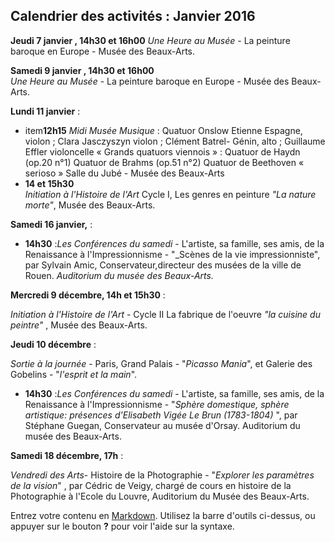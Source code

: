## Calendrier des activités : Janvier 2016

**Jeudi 7 janvier , 14h30 et 16h00**
_Une Heure au Musée_ - La peinture baroque en Europe - Musée des Beaux-Arts.

**Samedi 9 janvier , 14h30 et 16h00**  
_Une Heure au Musée_ - La peinture baroque en Europe - Musée des Beaux-Arts.

**Lundi 11 janvier** :

- item**12h15** _Midi Musée Musique_  :
Quatuor Onslow
Etienne Espagne, violon ; Clara Jasczyszyn violon ; Clément Batrel- Génin, alto ; Guillaume Effler violoncelle
« Grands quatuors viennois » :
Quatuor de Haydn (op.20 n°1)
Quatuor de Brahms (op.51 n°2)
Quatuor de Beethoven « serioso »
Salle du Jubé - Musée des Beaux-Arts
- **14 et 15h30**  
_Initiation à l'Histoire de l'Art_ Cycle I, Les genres en peinture _"La nature morte"_, Musée des Beaux-Arts.

**Samedi 16 janvier,** :
- **14h30** :_Les Conférences du samedi_ - L'artiste, sa famille, ses amis, de la Renaissance à l'Impressionnisme - "_Scènes de la vie impressionniste", par Sylvain Amic, Conservateur,directeur des musées de la ville de Rouen. _Auditorium du musée des Beaux-Arts._

**Mercredi 9 décembre, 14h et 15h30** :

_Initiation à l'Histoire de l'Art_ - Cycle II La fabrique de l'oeuvre _"la cuisine du peintre"_ , Musée des Beaux-Arts.

**Jeudi 10 décembre** :

_Sortie à la journée_ - Paris, Grand Palais - "_Picasso Mania_", et Galerie des Gobelins - "_l'esprit et la main_".




- **14h30** :_Les Conférences du samedi_ - L'artiste, sa famille, ses amis, de la Renaissance à l'Impressionnisme - "_Sphère domestique, sphère artistique: présences d'Elisabeth Vigée Le Brun (1783-1804)_ ", par Stéphane Guegan, Conservateur au musée d'Orsay. Auditorium du musée des Beaux-Arts. 

**Samedi 18 décembre, 17h** :

_Vendredi des Arts_- Histoire de la Photographie - "_Explorer les paramètres de la vision_" , par Cédric de Veigy, chargé de cours en histoire de la Photographie à l'Ecole du Louvre, Auditorium du Musée des Beaux-Arts.

























Entrez votre contenu en [Markdown](http://brouillons-activites-janvier.md). Utilisez la barre d'outils ci-dessus, ou appuyer sur le bouton **?** pour voir l'aide sur la syntaxe.
